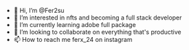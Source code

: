 - 👋 Hi, I’m @Fer2su
- 👀 I’m interested in nfts and becoming a full stack developer
- 🌱 I’m currently learning adobe full package
- 💞️ I’m looking to collaborate on everything that's productive
- 📫 How to reach me ferx_24 on instagram
<!---
Fer2su/Fer2su is a ✨ special ✨ repository because its `README.md` (this file) appears on your GitHub profile.
You can click the Preview link to take a look at your changes.
--->
